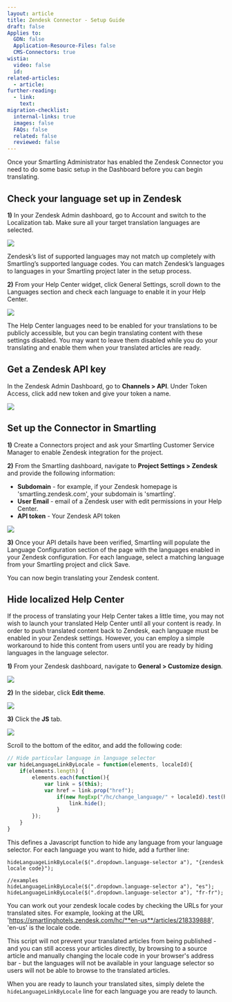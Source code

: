 ```yaml
---
layout: article
title: Zendesk Connector - Setup Guide
draft: false
Applies to:
  GDN: false
  Application-Resource-Files: false
  CMS-Connectors: true
wistia:
  video: false
  id:
related-articles:
  - article:
further-reading:
  - link:
    text:
migration-checklist:
  internal-links: true
  images: false
  FAQs: false
  related: false
  reviewed: false
---
```



Once your Smartling Administrator has enabled the Zendesk Connector you need to do some basic setup in the Dashboard before you can begin translating.

## Check your language set up in Zendesk

**1)** In your Zendesk Admin dashboard, go to Account and switch to the Localization tab. Make sure all your target translation languages are selected.

![](/uploads/versions/download-11---x----1284-885x---.png)

<div class="info">Zendesk&rsquo;s list of supported languages may not match up completely with Smartling&rsquo;s supported language codes. You can match Zendesk&rsquo;s languages to languages in your Smartling project later in the setup process.</div>

**2)** From your Help Center widget, click General Settings, scroll down to the Languages section and check each language to enable it in your Help Center.

![](/uploads/versions/download-12---x----1021-392x---.png)

<div class="info">The Help Center languages need to be enabled for your translations to be publicly accessible, but you can begin translating content with these settings disabled. You may want to leave them disabled while you do your translating and enable them when your translated articles are ready.</div>

## Get a Zendesk API key

In the Zendesk Admin Dashboard, go to **Channels &gt; API**. Under Token Access, click add new token and give your token a name.

![](/uploads/versions/download-13---x----1337-875x---.png)

## Set up the Connector in Smartling

**1)** Create a Connectors project and ask your Smartling Customer Service Manager to enable Zendesk integration for the project.

**2)** From the Smartling dashboard, navigate to **Project Settings &gt; Zendesk** and provide the following information:

* **Subdomain** - for example, if your Zendesk homepage is 'smartling.zendesk.com', your subdomain is 'smartling'.
* **User Email** - email of a Zendesk user with edit permissions in your Help Center.
* **API token** - Your Zendesk API token


![](/uploads/versions/download-14---x----1244-709x---.png)

**3)** Once your API details have been verified, Smartling will populate the Language Configuration section of the page with the languages enabled in your Zendesk configuration. For each language, select a matching language from your Smartling project and click Save.

You can now begin translating your Zendesk content.

## Hide localized Help Center

If the process of translating your Help Center takes a little time, you may not wish to launch your translated Help Center until all your content is ready. In order to push translated content back to Zendesk, each language must be enabled in your Zendesk settings. However, you can employ a simple workaround to hide this content from users until you are ready by hiding languages in the language selector.

**1)** From your Zendesk dashboard, navigate to **General &gt; Customize design**.

![](/uploads/versions/zendesk-connector--smartling-help-center---x----404-148x---.png)

**2)** In the sidebar, click **Edit theme**.

![](/uploads/versions/smartling-help-center---x----307-376x---.png)

**3)** Click the **JS** tab.

![](/uploads/versions/edit-js---x----752-795x---.png)

Scroll to the bottom of the editor, and add the following code:

~~~javascript
// Hide particular language in language selector
var hideLanguageLinkByLocale = function(elements, localeId){
    if(elements.length) {
        elements.each(function(){
            var link = $(this);
            var href = link.prop("href");
                if(new RegExp("/hc/change_language/" + localeId).test(href)){
                    link.hide();
                }
        });
    }
}
~~~

This defines a Javascript function to hide any language from your language selector. For each language you want to hide, add a further line:

~~~
hideLanguageLinkByLocale($(".dropdown.language-selector a"), "{zendesk locale code}");

//examples
hideLanguageLinkByLocale($(".dropdown.language-selector a"), "es");
hideLanguageLinkByLocale($(".dropdown.language-selector a"), "fr-fr");
~~~

You can work out your zendesk locale codes by checking the URLs for your translated sites. For example, looking at the URL 'https://smartlinghotels.zendesk.com/hc/**en-us**/articles/218339888', 'en-us' is the locale code.

This script will not prevent your translated articles from being published - and you can still access your articles directly, by browsing to a source article and manually changing the locale code in your browser's address bar - but the languages will not be available in your language selector so users will not be able to browse to the translated articles.

When you are ready to launch your translated sites, simply delete the `hideLanguageLinkByLocale` line for each language you are ready to launch.